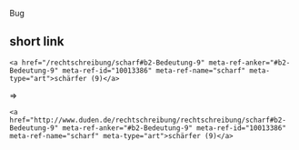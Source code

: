 Bug
###

## short link
	<a href="/rechtschreibung/scharf#b2-Bedeutung-9" meta-ref-anker="#b2-Bedeutung-9" meta-ref-id="10013386" meta-ref-name="scharf" meta-type="art">schärfer (9)</a>

=>

	<a href="http://www.duden.de/rechtschreibung/rechtschreibung/scharf#b2-Bedeutung-9" meta-ref-anker="#b2-Bedeutung-9" meta-ref-id="10013386" meta-ref-name="scharf" meta-type="art">schärfer (9)</a>